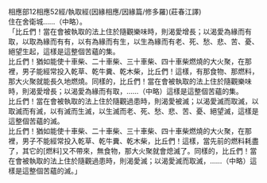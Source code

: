 相應部12相應52經/執取經(因緣相應/因緣篇/修多羅)(莊春江譯)  
住在舍衛城……（中略）。  
「比丘們！當在會被執取的法上住於隨觀樂味時，則渴愛增長；以渴愛為緣而有取，以取為緣而有有，以有為緣而有生，以生為緣而有老、死、愁、悲、苦、憂、絕望生起，這樣是這整個苦蘊的集。  
比丘們！猶如能使十車柴、二十車柴、三十車柴、四十車柴燃燒的大火聚，在那裡，男子能經常投入乾草、乾牛糞、乾木柴，比丘們！這樣，有那食物、那燃料，那大火聚就能長久地燃燒。同樣的，比丘們！當在會被執取的法上住於隨觀樂味時，則渴愛增長；以渴愛為緣而有取，……（中略）這樣是這整個苦蘊的集。  
比丘們！當在會被執取的法上住於隨觀過患時，則渴愛被滅；以渴愛滅而取滅，以取滅而有滅，以有滅而生滅，以生滅而老、死、愁、悲、苦、憂、絕望滅，這樣是這整個苦蘊的滅。  
比丘們！猶如能使十車柴、二十車柴、三十車柴、四十車柴燃燒的大火聚，在那裡，男子不能經常投入乾草、乾牛糞、乾木柴，比丘們！這樣，當先前的燃料耗盡了，其它的[燃料]又不帶來，無食物，那大火聚就會熄滅了。同樣的，比丘們！當在會被執取的法上住於隨觀過患時，則渴愛滅；以渴愛滅而取滅，……（中略）這樣是這整個苦蘊的滅。」  
  
  

